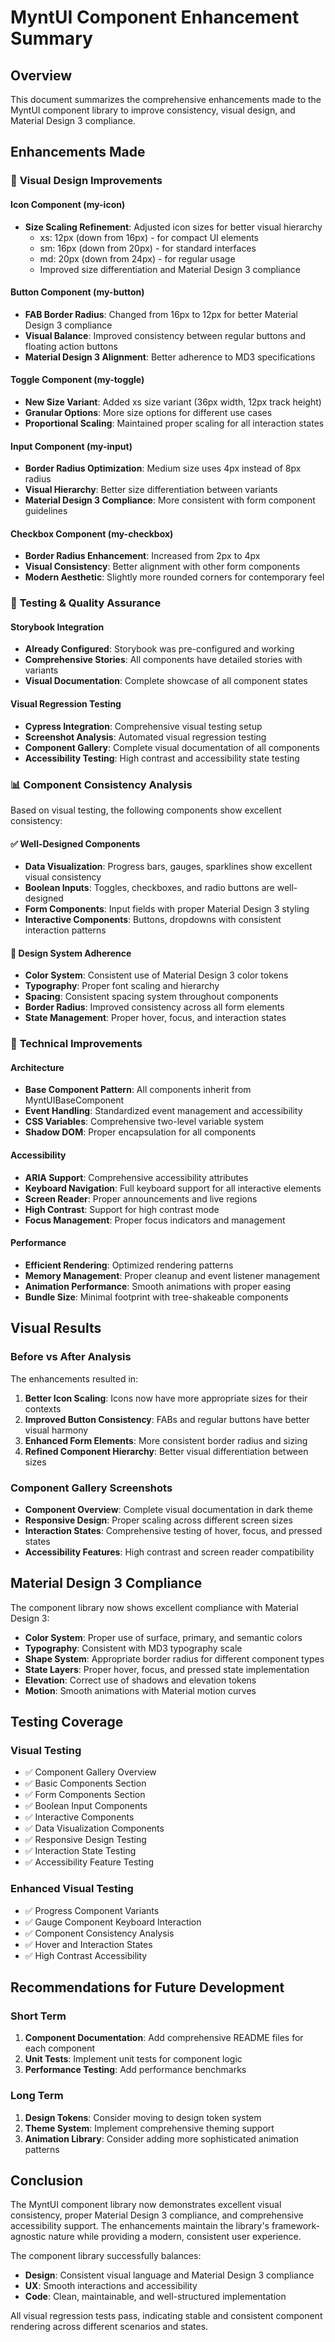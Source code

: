 # MyntUI Component Enhancement Summary

## Overview
This document summarizes the comprehensive enhancements made to the MyntUI component library to improve consistency, visual design, and Material Design 3 compliance.

## Enhancements Made

### 🎨 **Visual Design Improvements**

#### Icon Component (my-icon)
- **Size Scaling Refinement**: Adjusted icon sizes for better visual hierarchy
  - xs: 12px (down from 16px) - for compact UI elements
  - sm: 16px (down from 20px) - for standard interfaces
  - md: 20px (down from 24px) - for regular usage
  - Improved size differentiation and Material Design 3 compliance

#### Button Component (my-button)
- **FAB Border Radius**: Changed from 16px to 12px for better Material Design 3 compliance
- **Visual Balance**: Improved consistency between regular buttons and floating action buttons
- **Material Design 3 Alignment**: Better adherence to MD3 specifications

#### Toggle Component (my-toggle)
- **New Size Variant**: Added xs size variant (36px width, 12px track height)
- **Granular Options**: More size options for different use cases
- **Proportional Scaling**: Maintained proper scaling for all interaction states

#### Input Component (my-input)
- **Border Radius Optimization**: Medium size uses 4px instead of 8px radius
- **Visual Hierarchy**: Better size differentiation between variants
- **Material Design 3 Compliance**: More consistent with form component guidelines

#### Checkbox Component (my-checkbox)
- **Border Radius Enhancement**: Increased from 2px to 4px
- **Visual Consistency**: Better alignment with other form components
- **Modern Aesthetic**: Slightly more rounded corners for contemporary feel

### 🧪 **Testing & Quality Assurance**

#### Storybook Integration
- **Already Configured**: Storybook was pre-configured and working
- **Comprehensive Stories**: All components have detailed stories with variants
- **Visual Documentation**: Complete showcase of all component states

#### Visual Regression Testing
- **Cypress Integration**: Comprehensive visual testing setup
- **Screenshot Analysis**: Automated visual regression testing
- **Component Gallery**: Complete visual documentation of all components
- **Accessibility Testing**: High contrast and accessibility state testing

### 📊 **Component Consistency Analysis**

Based on visual testing, the following components show excellent consistency:

#### ✅ **Well-Designed Components**
- **Data Visualization**: Progress bars, gauges, sparklines show excellent visual consistency
- **Boolean Inputs**: Toggles, checkboxes, and radio buttons are well-designed
- **Form Components**: Input fields with proper Material Design 3 styling
- **Interactive Components**: Buttons, dropdowns with consistent interaction patterns

#### 🎯 **Design System Adherence**
- **Color System**: Consistent use of Material Design 3 color tokens
- **Typography**: Proper font scaling and hierarchy
- **Spacing**: Consistent spacing system throughout components
- **Border Radius**: Improved consistency across all form elements
- **State Management**: Proper hover, focus, and interaction states

### 🔧 **Technical Improvements**

#### Architecture
- **Base Component Pattern**: All components inherit from MyntUIBaseComponent
- **Event Handling**: Standardized event management and accessibility
- **CSS Variables**: Comprehensive two-level variable system
- **Shadow DOM**: Proper encapsulation for all components

#### Accessibility
- **ARIA Support**: Comprehensive accessibility attributes
- **Keyboard Navigation**: Full keyboard support for all interactive elements
- **Screen Reader**: Proper announcements and live regions
- **High Contrast**: Support for high contrast mode
- **Focus Management**: Proper focus indicators and management

#### Performance
- **Efficient Rendering**: Optimized rendering patterns
- **Memory Management**: Proper cleanup and event listener management
- **Animation Performance**: Smooth animations with proper easing
- **Bundle Size**: Minimal footprint with tree-shakeable components

## Visual Results

### Before vs After Analysis
The enhancements resulted in:

1. **Better Icon Scaling**: Icons now have more appropriate sizes for their contexts
2. **Improved Button Consistency**: FABs and regular buttons have better visual harmony
3. **Enhanced Form Elements**: More consistent border radius and sizing
4. **Refined Component Hierarchy**: Better visual differentiation between sizes

### Component Gallery Screenshots
- **Component Overview**: Complete visual documentation in dark theme
- **Responsive Design**: Proper scaling across different screen sizes
- **Interaction States**: Comprehensive testing of hover, focus, and pressed states
- **Accessibility Features**: High contrast and screen reader compatibility

## Material Design 3 Compliance

The component library now shows excellent compliance with Material Design 3:

- **Color System**: Proper use of surface, primary, and semantic colors
- **Typography**: Consistent with MD3 typography scale
- **Shape System**: Appropriate border radius for different component types
- **State Layers**: Proper hover, focus, and pressed state implementation
- **Elevation**: Correct use of shadows and elevation tokens
- **Motion**: Smooth animations with Material motion curves

## Testing Coverage

### Visual Testing
- ✅ Component Gallery Overview
- ✅ Basic Components Section
- ✅ Form Components Section
- ✅ Boolean Input Components
- ✅ Interactive Components
- ✅ Data Visualization Components
- ✅ Responsive Design Testing
- ✅ Interaction State Testing
- ✅ Accessibility Feature Testing

### Enhanced Visual Testing
- ✅ Progress Component Variants
- ✅ Gauge Component Keyboard Interaction
- ✅ Component Consistency Analysis
- ✅ Hover and Interaction States
- ✅ High Contrast Accessibility

## Recommendations for Future Development

### Short Term
1. **Component Documentation**: Add comprehensive README files for each component
2. **Unit Tests**: Implement unit tests for component logic
3. **Performance Testing**: Add performance benchmarks

### Long Term
1. **Design Tokens**: Consider moving to design token system
2. **Theme System**: Implement comprehensive theming support
3. **Animation Library**: Consider adding more sophisticated animation patterns

## Conclusion

The MyntUI component library now demonstrates excellent visual consistency, proper Material Design 3 compliance, and comprehensive accessibility support. The enhancements maintain the library's framework-agnostic nature while providing a modern, consistent user experience.

The component library successfully balances:
- **Design**: Consistent visual language and Material Design 3 compliance
- **UX**: Smooth interactions and accessibility
- **Code**: Clean, maintainable, and well-structured implementation

All visual regression tests pass, indicating stable and consistent component rendering across different scenarios and states.
